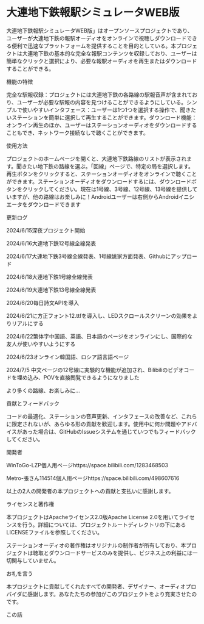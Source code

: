 <h1>大連地下鉄報駅シミュレータWEB版</h1>
大連地下鉄報駅シミュレータWEB版」はオープンソースプロジェクトであり、ユーザーが大連地下鉄の報駅オーディオをオンラインで視聴しダウンロードできる便利で迅速なプラットフォームを提供することを目的としている。本プロジェクトは大連地下鉄の基本的な完全な報駅コンテンツを収録しており、ユーザーは簡単なクリックと選択により、必要な報駅オーディオを再生またはダウンロードすることができる。

機能の特徴

完全な駅報収録：プロジェクトには大連地下鉄の各路線の駅報音声が含まれており、ユーザーが必要な駅報の内容を見つけることができるようにしている。シンプルで使いやすいインタフェース：ユーザーは1つ1つを選択する操作で、聞きたいステーションを簡単に選択して再生することができます。ダウンロード機能：オンライン再生のほか、ユーザーはステーションオーディオをダウンロードすることもでき、ネットワーク接続なしで聴くことができます。

使用方法

プロジェクトのホームページを開くと、大連地下鉄路線のリストが表示されます。聞きたい地下鉄の路線を選ぶ。「回線」ページで、特定の局を選択します。再生ボタンをクリックすると、ステーションオーディオをオンラインで聴くことができます。ステーションオーディオをダウンロードするには、ダウンロードボタンをクリックしてください。現在は1号線、3号線、12号線、13号線を提供していますが、他の路線はお楽しみに！Androidユーザーは右側からAndroidイニシエータをダウンロードできます

更新ログ

2024/6/15深夜プロジェクト開始

2024/6/16大連地下鉄12号線全線発表

2024/6/17大連地下鉄3号線全線発表、1号線姚家方面発表、Githubにアップロード

2024/6/18大連地下鉄1号線全線発表

2024/6/19大連地下鉄13号線全線発表

2024/6/20毎日詩文APIを導入

2024/6/21に方正フォント12.ttfを導入し、LEDスクロールスクリーンの効果をよりリアルにする

2024/6/22繁体字中国語、英語、日本語のページをオンラインにし、国際的な友人が使いやすいようにする

2024/6/23オンライン韓国語、ロシア語言語ページ

2024/7/5 中文ページの12号線に実験的な機能が追加され、Bilibiliのビデオコードを埋め込み、POVを直接閲覧できるようになりました

より多くの路線、お楽しみに…

貢献とフィードバック

コードの最適化、ステーションの音声更新、インタフェースの改善など、これらに限定されないが、あらゆる形の貢献を歓迎します。使用中に何か問題やアドバイスがあった場合は、GitHubのIssueシステムを通じていつでもフィードバックしてください。

開発者

WinToGo-LZP個人用ページhttps://space.bilibili.com/1283468503

Metro-張さん114514個人用ページhttps://space.bilibili.com/498607616

以上の2人の開発者の本プロジェクトへの貢献と支払いに感謝します。

ライセンスと著作権

本プロジェクトはApacheライセンス2.0版Apache License 2.0を用いてライセンスを行う。詳細については、プロジェクトルートディレクトリの下にあるLICENSEファイルを参照してください。

ステーションオーディオの著作権はオリジナルの制作者が所有しており、本プロジェクトは聴取とダウンロードサービスのみを提供し、ビジネス上の利益には一切関与していません。

お礼を言う

本プロジェクトに貢献してくれたすべての開発者、デザイナー、オーディオプロバイダに感謝します。あなたたちの参加がこのプロジェクトをより充実させたのです。

この話